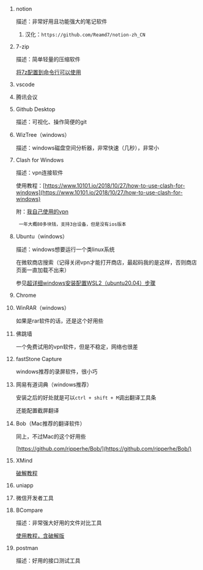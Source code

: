 <!--
 * @Date: 2022-06-27 14:41:28
 * @LastEditors: Lq
 * @LastEditTime: 2022-06-27 19:02:58
 * @FilePath: \learnningNotes\一些软件小技巧\好用软件合集及软件资源.md
-->
1. notion

    描述：非常好用且功能强大的笔记软件

    1. 汉化：`https://github.com/Reamd7/notion-zh_CN`

2. 7-zip

    描述：简单轻量的压缩软件

    [将7z配置到命令行可以使用](https://www.likecs.com/show-829595.html)

3. vscode

4. 腾讯会议

5. Github Desktop

    描述：可视化、操作简便的git

6. WizTree（windows）

    描述：windows磁盘空间分析器，非常快速（几秒），非常小

7. Clash for Windows

    描述：vpn连接软件

    使用教程：[https://www.10101.io/2018/10/27/how-to-use-clash-for-windows](https://www.10101.io/2018/10/27/how-to-use-clash-for-windows)

    附：[我自己使用的vpn](https://protalv1.clsnetwork.co/user)

        一年大概80多块钱，支持3台设备，但是没有ios版本

8. Ubuntu（windows）

    描述：windows想要运行一个类linux系统

    在微软商店搜索（记得关闭vpn才能打开商店，最起码我的是这样，否则商店页面一直加载不出来）

    参见[超详细windows安装配置WSL2（ubuntu20.04）步骤](https://zhuanlan.zhihu.com/p/438255467)

9. Chrome

10. WinRAR（windows）

    如果是rar软件的话，还是这个好用些

11. 佛跳墙

    一个免费试用的vpn软件，但是不稳定，网络也很差

12. fastStone Capture

    windows推荐的录屏软件，很小巧

13. 网易有道词典（windows推荐）

    安装之后的好处就是可以`ctrl + shift + M`调出翻译工具条

    还能配置截屏翻译

14. Bob（Mac推荐的翻译软件）

    同上，不过Mac的这个好用些

    [https://github.com/ripperhe/Bob/](https://github.com/ripperhe/Bob/)

15. XMind

    [破解教程](https://www.cnblogs.com/yjd_hycf_space/p/10403120.html)

16. uniapp

17. 微信开发者工具

18. BCompare

    描述：非常强大好用的文件对比工具

    [使用教程，含破解版](https://m.php.cn/article/414433.html)

19. postman

    描述：好用的接口测试工具